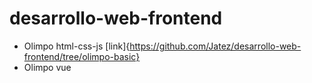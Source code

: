 # desarrollo-web-frontend

- Olimpo html-css-js [link]{https://github.com/Jatez/desarrollo-web-frontend/tree/olimpo-basic}
- Olimpo vue
